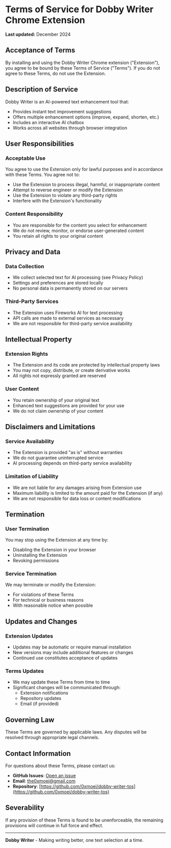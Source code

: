 # Terms of Service for Dobby Writer Chrome Extension

**Last updated:** December 2024

## Acceptance of Terms

By installing and using the Dobby Writer Chrome extension ("Extension"), you agree to be bound by these Terms of Service ("Terms"). If you do not agree to these Terms, do not use the Extension.

## Description of Service

Dobby Writer is an AI-powered text enhancement tool that:
- Provides instant text improvement suggestions
- Offers multiple enhancement options (improve, expand, shorten, etc.)
- Includes an interactive AI chatbox
- Works across all websites through browser integration

## User Responsibilities

### Acceptable Use
You agree to use the Extension only for lawful purposes and in accordance with these Terms. You agree not to:
- Use the Extension to process illegal, harmful, or inappropriate content
- Attempt to reverse engineer or modify the Extension
- Use the Extension to violate any third-party rights
- Interfere with the Extension's functionality

### Content Responsibility
- You are responsible for the content you select for enhancement
- We do not review, monitor, or endorse user-generated content
- You retain all rights to your original content

## Privacy and Data

### Data Collection
- We collect selected text for AI processing (see Privacy Policy)
- Settings and preferences are stored locally
- No personal data is permanently stored on our servers

### Third-Party Services
- The Extension uses Fireworks AI for text processing
- API calls are made to external services as necessary
- We are not responsible for third-party service availability

## Intellectual Property

### Extension Rights
- The Extension and its code are protected by intellectual property laws
- You may not copy, distribute, or create derivative works
- All rights not expressly granted are reserved

### User Content
- You retain ownership of your original text
- Enhanced text suggestions are provided for your use
- We do not claim ownership of your content

## Disclaimers and Limitations

### Service Availability
- The Extension is provided "as is" without warranties
- We do not guarantee uninterrupted service
- AI processing depends on third-party service availability

### Limitation of Liability
- We are not liable for any damages arising from Extension use
- Maximum liability is limited to the amount paid for the Extension (if any)
- We are not responsible for data loss or content modifications

## Termination

### User Termination
You may stop using the Extension at any time by:
- Disabling the Extension in your browser
- Uninstalling the Extension
- Revoking permissions

### Service Termination
We may terminate or modify the Extension:
- For violations of these Terms
- For technical or business reasons
- With reasonable notice when possible

## Updates and Changes

### Extension Updates
- Updates may be automatic or require manual installation
- New versions may include additional features or changes
- Continued use constitutes acceptance of updates

### Terms Updates
- We may update these Terms from time to time
- Significant changes will be communicated through:
  - Extension notifications
  - Repository updates
  - Email (if provided)

## Governing Law

These Terms are governed by applicable laws. Any disputes will be resolved through appropriate legal channels.

## Contact Information

For questions about these Terms, please contact us:

- **GitHub Issues**: [Open an issue](https://github.com/0xmoei/dobby-writer-tos/issues)
- **Email**: the0xmoei@gmail.com
- **Repository**: [https://github.com/0xmoei/dobby-writer-tos](https://github.com/0xmoei/dobby-writer-tos)

## Severability

If any provision of these Terms is found to be unenforceable, the remaining provisions will continue in full force and effect.

---

**Dobby Writer** - Making writing better, one text selection at a time. 
